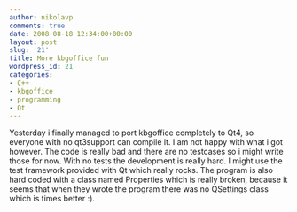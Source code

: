 ```yaml
---
author: nikolavp
comments: true
date: 2008-08-18 12:34:00+00:00
layout: post
slug: '21'
title: More kbgoffice fun
wordpress_id: 21
categories:
- C++
- kbgoffice
- programming
- Qt
---
```


Yesterday i finally managed to port kbgoffice completely to Qt4, so everyone with no qt3support can compile it. I am not happy with what i got however. The code is really bad and there are no testcases so i might write those for now. With no tests the development is really hard. I might use the test framework provided with Qt which really rocks. The program is also hard coded with a class named Properties which is really broken, because it seems that when they wrote the program there was no QSettings class which is times better :).
